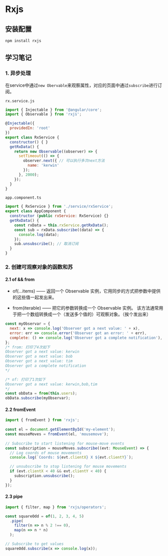 # Rxjs
## 安装配置
```bash
npm install rxjs
```

## 学习笔记
### 1. 异步处理
在service中通过`new Obervable`来观察属性，对应的页面中通过`subscribe`进行订阅。

`rx.service.js`
```js
import { Injectable } from '@angular/core';
import { Observable } from 'rxjs';

@Injectable({
  providedIn: 'root'
})
export class RxService {
  constructor() { }
  getRxData() {
    return new Observable((observer) => {
      setTimeout(() => {
        observer.next({ // 可以执行多次next方法
          name: 'kerwin'
        });
      }, 2000);
    });
  }
}
```
`app.component.ts`
```js
import { RxService } from './service/rxService';
export class AppComponent {
  constructor (public rxService: RxService) {}
  getRxData() {
    const rxData = this.rxService.getRxData();
    const sub = rxData.subscribe((data) => {
      console.log(data);
    });
    sub.unsubscribe(); // 取消订阅
  }
}
```

### 2. 创建可观察对象的函数和苏
#### 2.1 of && from
* of(...items) —— 返回一个 Observable 实例，它用同步的方式把参数中提供的这些值一起发出来。

* from(iterable) —— 把它的参数转换成一个 Observable 实例。 该方法通常用于把一个数组转换成一个（发送多个值的）可观察对象。（挨个发出来）
```js
const myObservar = {
  next: x => console.log('Observer got a next value: ' + x),
  error: err => console.error('Observer got an error: ' + err),
  complete: () => console.log('Observer got a complete notification'),
};
/* from: 打印了4次如下
Observer got a next value: kerwin
Observer got a next value: bob
Observer got a next value: tim
Observer got a complete notification
*/

/* of: 打印了1次如下
Observer got a next value: kerwin,bob,tim
*/
const obData = from(this.users);
obData.subscribe(myObservar);
```

#### 2.2 fromEvent
```js
import { fromEvent } from 'rxjs';
 
const el = document.getElementById('my-element');
const mouseMoves = fromEvent(el, 'mousemove');
 
// Subscribe to start listening for mouse-move events
const subscription = mouseMoves.subscribe((evt: MouseEvent) => {
  // Log coords of mouse movements
  console.log(`Coords: ${evt.clientX} X ${evt.clientY}`);

  // unsubscribe to stop listening for mouse movements
  if (evt.clientX < 40 && evt.clientY < 40) {
    subscription.unsubscribe();
  }
});
```

#### 2.3 pipe
```js
import { filter, map } from 'rxjs/operators';

const squareOdd = of(1, 2, 3, 4, 5)
  .pipe(
    filter(n => n % 2 !== 0),
    map(n => n * n)
  );

// Subscribe to get values
squareOdd.subscribe(x => console.log(x));
```
